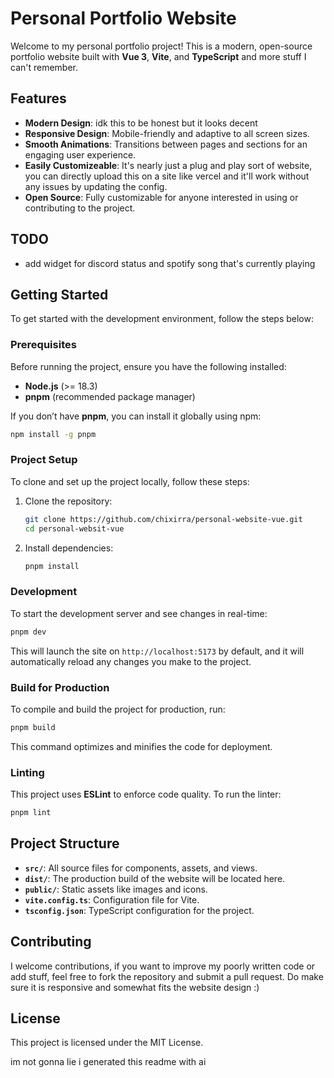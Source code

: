 # Personal Portfolio Website

Welcome to my personal portfolio project! This is a modern, open-source portfolio website built with **Vue 3**, **Vite**, and **TypeScript** and more stuff I can't remember.

## Features

- **Modern Design**: idk this to be honest but it looks decent
- **Responsive Design**: Mobile-friendly and adaptive to all screen sizes.
- **Smooth Animations**: Transitions between pages and sections for an engaging user experience.
- **Easily Customizeable**: It's nearly just a plug and play sort of website, you can directly upload this on a site like vercel and it'll work without any issues by updating the config.
- **Open Source**: Fully customizable for anyone interested in using or contributing to the project.

## TODO

- add widget for discord status and spotify song that's currently playing

## Getting Started

To get started with the development environment, follow the steps below:

### Prerequisites

Before running the project, ensure you have the following installed:

- **Node.js** (>= 18.3)
- **pnpm** (recommended package manager)

If you don’t have **pnpm**, you can install it globally using npm:

```sh
npm install -g pnpm
```

### Project Setup

To clone and set up the project locally, follow these steps:

1. Clone the repository:

   ```sh
   git clone https://github.com/chixirra/personal-website-vue.git
   cd personal-websit-vue
   ```

2. Install dependencies:

   ```sh
   pnpm install
   ```

### Development

To start the development server and see changes in real-time:

```sh
pnpm dev
```

This will launch the site on `http://localhost:5173` by default, and it will automatically reload any changes you make to the project.

### Build for Production

To compile and build the project for production, run:

```sh
pnpm build
```

This command optimizes and minifies the code for deployment.

### Linting

This project uses **ESLint** to enforce code quality. To run the linter:

```sh
pnpm lint
```

## Project Structure

- **`src/`**: All source files for components, assets, and views.
- **`dist/`**: The production build of the website will be located here.
- **`public/`**: Static assets like images and icons.
- **`vite.config.ts`**: Configuration file for Vite.
- **`tsconfig.json`**: TypeScript configuration for the project.

## Contributing

I welcome contributions, if you want to improve my poorly written code or add stuff, feel free to fork the repository and submit a pull request. Do make sure it is responsive and somewhat fits the website design :)

## License

This project is licensed under the MIT License.

im not gonna lie i generated this readme with ai
